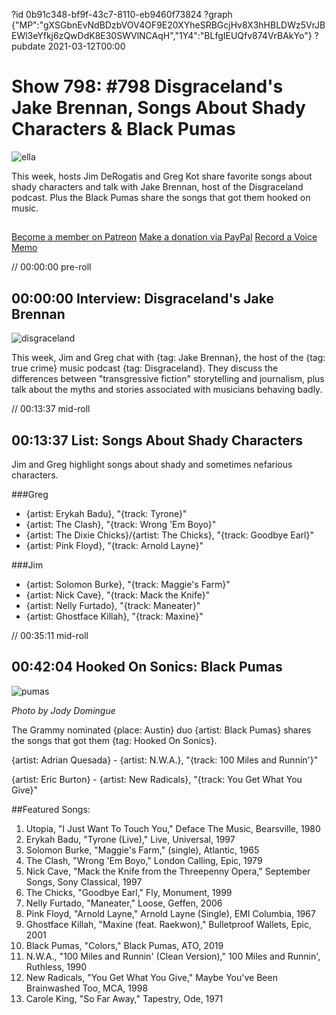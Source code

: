 ?id 0b91c348-bf9f-43c7-8110-eb9460f73824
?graph {"MP":"gXSGbnEvNdBDzbVOV4OF9E20XYheSRBGcjHv8X3hHBLDWz5VrJBEWl3eYfkj6zQwDdK8E30SWVlNCAqH","1Y4":"BLfgIEUQfv874VrBAkYo"}
?pubdate 2021-03-12T00:00
# Show 798: #798 Disgraceland's Jake Brennan, Songs About Shady Characters & Black Pumas
![ella](https://static.soundopinions.org/images/2021/ella.jpeg)

This week, hosts Jim DeRogatis and Greg Kot share favorite songs about shady characters and talk with Jake Brennan, host of the Disgraceland podcast. Plus the Black Pumas share the songs that got them hooked on music. 

##
[Become a member on Patreon](https://www.patreon.com/soundopinions)
[Make a donation via PayPal](https://bit.ly/36zIhZK)
[Record a Voice Memo](https://www.micdropp.com/studio/5febf006eba45/) 


// 00:00:00 pre-roll

## 00:00:00 Interview: Disgraceland's Jake Brennan

![disgraceland](https://static.soundopinions.org/images/2021/disgraceland_exclusive_2400x2400.jpg-(2).jpeg)

This week, Jim and Greg chat with {tag: Jake Brennan}, the host of the {tag: true crime} music podcast {tag: Disgraceland}. They discuss the differences between "transgressive fiction" storytelling and journalism, plus talk about the myths and stories associated with musicians behaving badly.


// 00:13:37 mid-roll

## 00:13:37 List: Songs About Shady Characters

Jim and Greg highlight songs about shady and sometimes nefarious characters.


###Greg
- {artist: Erykah Badu}, "{track: Tyrone}"
- {artist: The Clash}, "{track: Wrong 'Em Boyo}"
- {artist: The Dixie Chicks}/{artist: The Chicks}, "{track: Goodbye Earl}"
- {artist: Pink Floyd}, "{track: Arnold Layne}"


###Jim

- {artist: Solomon Burke}, "{track: Maggie's Farm}"
- {artist: Nick Cave}, "{track: Mack the Knife}"
- {artist: Nelly Furtado}, "{track: Maneater}"
- {artist: Ghostface Killah}, "{track: Maxine}"


// 00:35:11 mid-roll

## 00:42:04 Hooked On Sonics: Black Pumas
![pumas](https://static.soundopinions.org/images/2021/pumas2.jpeg)

*Photo by Jody Domingue*

The Grammy nominated {place: Austin} duo {artist: Black Pumas} shares the songs that got them {tag: Hooked On Sonics}.

{artist: Adrian Quesada} - {artist: N.W.A.}, "{track: 100 Miles and Runnin'}"

{artist: Eric Burton} - {artist: New Radicals}, "{track: You Get What You Give}"


##Featured Songs:

1. Utopia, "I Just Want To Touch You," Deface The Music, Bearsville, 1980
1. Erykah Badu, "Tyrone (Live)," Live, Universal, 1997
1. Solomon Burke, "Maggie's Farm," (single), Atlantic, 1965
1. The Clash, "Wrong 'Em Boyo," London Calling, Epic, 1979
1. Nick Cave, "Mack the Knife from the Threepenny Opera," September Songs, Sony Classical, 1997
1. The Chicks, "Goodbye Earl," Fly, Monument, 1999
1. Nelly Furtado, "Maneater," Loose, Geffen, 2006
1. Pink Floyd, "Arnold Layne," Arnold Layne (Single), EMI Columbia, 1967
1. Ghostface Killah, "Maxine (feat. Raekwon)," Bulletproof Wallets, Epic, 2001
1. Black Pumas, "Colors," Black Pumas, ATO, 2019
1. N.W.A., "100 Miles and Runnin' (Clean Version)," 100 Miles and Runnin', Ruthless, 1990
1. New Radicals, "You Get What You Give," Maybe You've Been Brainwashed Too, MCA, 1998
1. Carole King, "So Far Away," Tapestry, Ode, 1971
